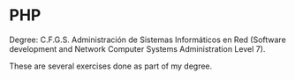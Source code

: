# PHP
Degree: C.F.G.S. Administración de Sistemas Informáticos en Red (Software development and Network Computer Systems Administration Level 7).

These are several exercises done as part of my degree.
